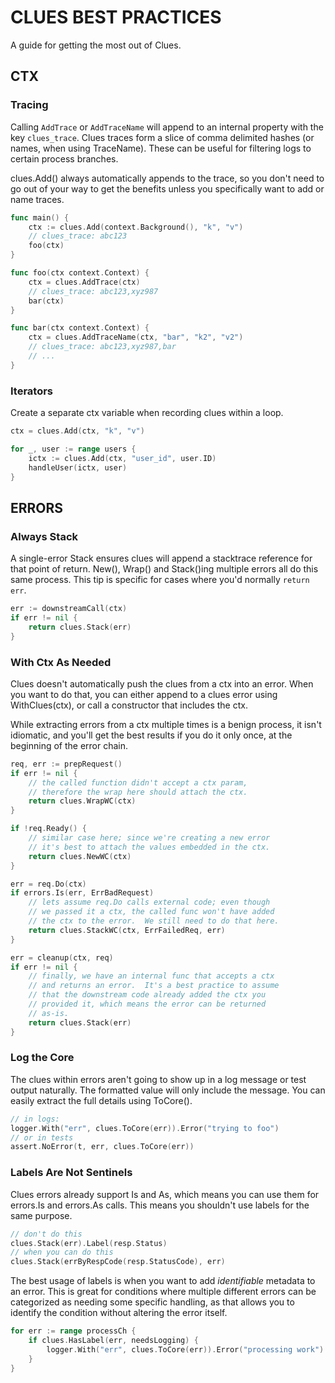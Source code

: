 # CLUES BEST PRACTICES

A guide for getting the most out of Clues.

## CTX

### Tracing

Calling `AddTrace` or `AddTraceName` will append to an internal property
with the key `clues_trace`.  Clues traces form a slice of comma delimited
hashes (or names, when using TraceName).  These can be useful for filtering
logs to certain process branches.

clues.Add() always automatically appends to the trace, so you don't need
to go out of your way to get the benefits unless you specifically want to
add or name traces.

```go
func main() {
    ctx := clues.Add(context.Background(), "k", "v")
    // clues_trace: abc123
    foo(ctx)
}

func foo(ctx context.Context) {
    ctx = clues.AddTrace(ctx)
    // clues_trace: abc123,xyz987
    bar(ctx)
}

func bar(ctx context.Context) {
    ctx = clues.AddTraceName(ctx, "bar", "k2", "v2")
    // clues_trace: abc123,xyz987,bar
    // ...
}
```

### Iterators

Create a separate ctx variable when recording clues within a loop.

```go
ctx = clues.Add(ctx, "k", "v")

for _, user := range users {
    ictx := clues.Add(ctx, "user_id", user.ID)
    handleUser(ictx, user)
}
```

## ERRORS

### Always Stack

A single-error Stack ensures clues will append a stacktrace reference
for that point of return.  New(), Wrap() and Stack()ing multiple errors
all do this same process.  This tip is specific for cases where you'd
normally `return err`.

```go
err := downstreamCall(ctx)
if err != nil {
    return clues.Stack(err)
}
```

### With Ctx As Needed

Clues doesn't automatically push the clues from a ctx into an error.  When
you want to do that, you can either append to a clues error using WithClues(ctx),
or call a constructor that includes the ctx.

While extracting errors from a ctx multiple times is a benign process, it
isn't idiomatic, and you'll get the best results if you do it only once, at
the beginning of the error chain.

```go
req, err := prepRequest()
if err != nil {
    // the called function didn't accept a ctx param,
    // therefore the wrap here should attach the ctx.
    return clues.WrapWC(ctx)
}

if !req.Ready() {
    // similar case here; since we're creating a new error
    // it's best to attach the values embedded in the ctx.
    return clues.NewWC(ctx)
}

err = req.Do(ctx)
if errors.Is(err, ErrBadRequest)
    // lets assume req.Do calls external code; even though
    // we passed it a ctx, the called func won't have added
    // the ctx to the error.  We still need to do that here.
    return clues.StackWC(ctx, ErrFailedReq, err)
}

err = cleanup(ctx, req)
if err != nil {
    // finally, we have an internal func that accepts a ctx
    // and returns an error.  It's a best practice to assume
    // that the downstream code already added the ctx you
    // provided it, which means the error can be returned
    // as-is.
    return clues.Stack(err)
}
```

### Log the Core

The clues within errors aren't going to show up in a log message
or test output naturally.  The formatted value will only include
the message.  You can easily extract the full details using ToCore().

```go
// in logs:
logger.With("err", clues.ToCore(err)).Error("trying to foo")
// or in tests
assert.NoError(t, err, clues.ToCore(err))
```

### Labels Are Not Sentinels

Clues errors already support Is and As, which means you can use them
for errors.Is and errors.As calls.  This means you shouldn't use
labels for the same purpose.

```go
// don't do this
clues.Stack(err).Label(resp.Status)
// when you can do this
clues.Stack(errByRespCode(resp.StatusCode), err)
```

The best usage of labels is when you want to add _identifiable_ metadata
to an error.  This is great for conditions where multiple different
errors can be categorized as needing some specific handling, as that
allows you to identify the condition without altering the error itself.

```go
for err := range processCh {
    if clues.HasLabel(err, needsLogging) {
        logger.With("err", clues.ToCore(err)).Error("processing work")
    }
}
```